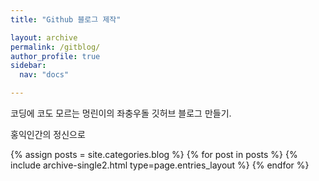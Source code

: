 ```yaml
---
title: "Github 블로그 제작"

layout: archive
permalink: /gitblog/
author_profile: true
sidebar:
  nav: "docs"

---
```

코딩에 코도 모르는 멍린이의 좌충우돌 깃허브 블로그 만들기.

홍익인간의 정신으로

{% assign posts = site.categories.blog %}
{% for post in posts %} {% include archive-single2.html type=page.entries_layout %} {% endfor %}

